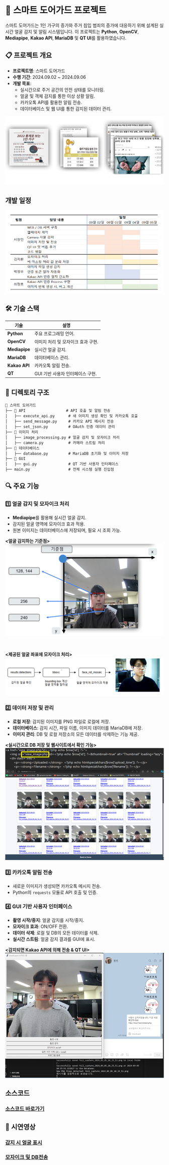 # 🌟 스마트 도어가드 프로젝트

스마트 도어가드는 1인 가구의 증가와 주거 침입 범죄의 증가에 대응하기 위해 설계된 실시간 얼굴 감지 및 알림 시스템입니다. 이 프로젝트는 **Python**, **OpenCV**, **Mediapipe**, **Kakao API**, **MariaDB** 및 **QT UI**를 활용하였습니다.

## 📋 **프로젝트 개요**
- **프로젝트명**: 스마트 도어가드
- **수행 기간**: 2024.09.02 ~ 2024.09.06
- **개발 목표**:
  - 실시간으로 주거 공간의 안전 상태를 모니터링.
  - 얼굴 및 객체 감지를 통한 이상 상황 알림.
  - 카카오톡 API를 활용한 알림 전송.
  - 데이터베이스 및 웹 UI를 통한 감지된 데이터 관리.

![alt text](img/개요.png)

## **개발 일정**
![img/일정.png](img/일정.png)

## 🛠️ **기술 스택**
| 기술                | 설명                                  |
|---------------------|---------------------------------------|
| **Python**          | 주요 프로그래밍 언어.                |
| **OpenCV**          | 이미지 처리 및 모자이크 효과 구현.    |
| **Mediapipe**       | 실시간 얼굴 감지.                    |
| **MariaDB**         | 데이터베이스 관리.                   |
| **Kakao API**       | 카카오톡 알림 전송.                  |
| **QT**              | GUI 기반 사용자 인터페이스 구현.     |

## 📂 **디렉토리 구조**

```plaintext
📁 스마트 도어가드
├── 📂 API                  # API 호출 및 알림 전송
│   ├── execute_api.py      # 새 이미지 생성 확인 및 카카오톡 호출
│   ├── send_message.py     # 카카오 API 메시지 전송
│   ├── set_json.py         # OAuth 인증 데이터 관리
├── 📂 이미지 처리
│   ├── image_processing.py # 얼굴 감지 및 모자이크 처리
│   ├── camera.py           # 카메라 스트림 처리
├── 📂 데이터베이스
│   ├── database.py         # MariaDB 초기화 및 이미지 저장
├── 📂 GUI
│   ├── gui.py              # QT 기반 사용자 인터페이스
├── main.py                 # 전체 시스템 실행 진입점
```

## 🔍 **주요 기능**
### 1️⃣ **얼굴 감지 및 모자이크 처리**
- **Mediapipe**를 활용해 실시간 얼굴 감지.
- 감지된 얼굴 영역에 모자이크 효과 적용.
- 원본 이미지는 데이터베이스에 저장되며, 필요 시 조회 가능.

**<얼굴 감지하는 기준점>**
![alt text](img/얼굴감지.png)

<br>

**<제공된 얼굴 좌표에 모자이크 처리>**
![img/모자이크.png](img/모자이크.png)

### 2️⃣ **데이터 저장 및 관리**
- **로컬 저장**: 감지된 이미지를 PNG 파일로 로컬에 저장.
- **데이터베이스**: 감지 시간, 파일 이름, 이미지 데이터를 MariaDB에 저장.
- **이미지 관리**: DB 및 로컬 저장소의 모든 데이터를 삭제하는 기능 제공.

**<실시간으로 DB 저장 및 웹사이트에서 확인 가능>**
![alt text](<img/DB 및 웹사이트.png>)

### 3️⃣ **카카오톡 알림 전송**
- 새로운 이미지가 생성되면 카카오톡 메시지 전송.
- Python의 `requests` 모듈로 API 호출 및 인증.

### 4️⃣ **GUI 기반 사용자 인터페이스**
- **촬영 시작/중지**: 얼굴 감지를 시작/중지.
- **모자이크 효과**: ON/OFF 전환.
- **데이터 삭제**: 로컬 및 DB의 모든 데이터를 삭제.
- **실시간 스트림**: 얼굴 감지 결과를 GUI에 표시.


**<감지되면 Kakao API에 의해 전송 & QT UI>**
![alt text](<img/API전송 및 QT.png>)

## **소스코드**

### [소스코드 바로가기](src/)

## 📸 **시연영상**

### [감지 시 얼굴 표시](https://drive.google.com/file/d/1c4sSM_GC_fltZvzBOZGKgdaTEfZdgICl/view?usp=sharing)

### [모자이크 및 DB전송](https://drive.google.com/file/d/1r7dC-VoFq5t1tZqU8Nlu8E_lMZCjkBt7/view?usp=sharing)